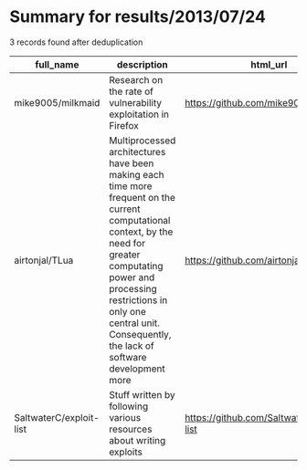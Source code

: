
# Summary for results/2013/07/24
    
3 records found after deduplication

| full_name | description | html_url | matched_list | matched_count | pushed_at | size | stargazers_count | language | forks_count | vul_ids |
|-------------------------|-----------------------------------------------------------------------------------------------------------------------------------------------------------------------------------------------------------------------------------------------------------------|--------------------------------------------|----------------|-----------------|---------------------------|--------|--------------------|------------|---------------|-----------|
| mike9005/milkmaid | Research on the rate of vulnerability exploitation in Firefox | https://github.com/mike9005/milkmaid | ['exploit'] | 1 | 2013-07-24 18:11:34+00:00 | 128 | 0 | Python | 0 | [] |
| airtonjal/TLua | Multiprocessed architectures have been making each time more frequent on the current computational context, by the need for greater computating power and processing restrictions in only one central unit. Consequently, the lack of software development more | https://github.com/airtonjal/TLua | ['exploit'] | 1 | 2013-07-24 19:18:34+00:00 | 208 | 2 | Lua | 1 | [] |
| SaltwaterC/exploit-list | Stuff written by following various resources about writing exploits | https://github.com/SaltwaterC/exploit-list | ['exploit'] | 1 | 2013-07-24 21:20:16+00:00 | 112 | 2 | Python | 1 | [] |
